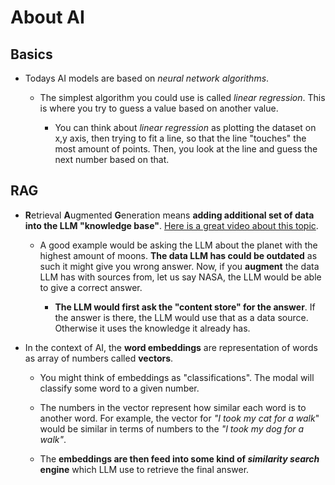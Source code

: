 # About AI

## Basics

- Todays AI models are based on _neural network algorithms_.

  - The simplest algorithm you could use is called _linear regression_. This is where you try to guess a value based on another value.

    - You can think about _linear regression_ as plotting the dataset on x,y axis, then trying to fit a line, so that the line "touches" the most amount of points. Then, you look at the line and guess the next number based on that.

## RAG

- **R**etrieval **A**ugmented **G**eneration means **adding additional set of data into the LLM "knowledge base"**. [Here is a great video about this topic](https://www.youtube.com/watch?v=T-D1OfcDW1M).

  - A good example would be asking the LLM about the planet with the highest amount of moons. **The data LLM has could be outdated** as such it might give you wrong answer. Now, if you **augment** the data LLM has with sources from, let us say NASA, the LLM would be able to give a correct answer.

    - **The LLM would first ask the "content store" for the answer**. If the answer is there, the LLM would use that as a data source. Otherwise it uses the knowledge it already has.

- In the context of AI, the **word embeddings** are representation of words as array of numbers called **vectors**.

  - You might think of embeddings as "classifications". The modal will classify some word to a given number.

  - The numbers in the vector represent how similar each word is to another word. For example, the vector for _"I took my cat for a walk_" would be similar in terms of numbers to the _"I took my dog for a walk"_.

  - The **embeddings are then feed into some kind of _similarity search_ engine** which LLM use to retrieve the final answer.
